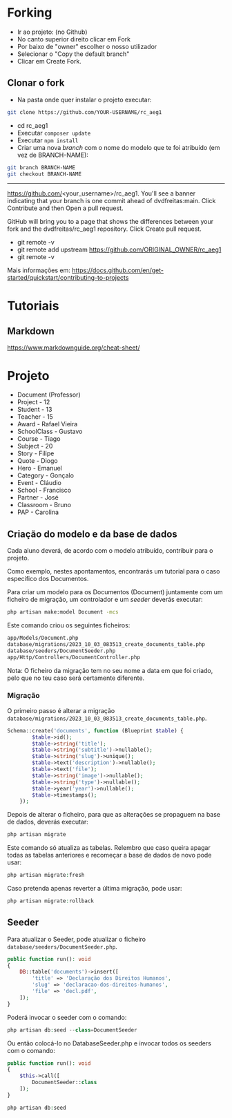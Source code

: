 # Forking

- Ir ao projeto: (no Github)
- No canto superior direito clicar em Fork
- Por baixo de "owner" escolher o nosso utilizador
- Selecionar o "Copy the default branch"
- Clicar em Create Fork.

## Clonar o fork

- Na pasta onde quer instalar o projeto executar:
``` bash
git clone https://github.com/YOUR-USERNAME/rc_aeg1
```
- cd rc_aeg1
- Executar ```composer update```
- Executar ```npm install```
- Criar uma nova *branch* com o nome do modelo que te foi atribuído (em vez de BRANCH-NAME):
```bash
git branch BRANCH-NAME
git checkout BRANCH-NAME
```

---

https://github.com/<your_username>/rc_aeg1. You'll see a banner indicating that your branch is one commit ahead of dvdfreitas:main. Click Contribute and then Open a pull request.


GitHub will bring you to a page that shows the differences between your fork and the dvdfreitas/rc_aeg1 repository. Click Create pull request.


- git remote -v
- git remote add upstream https://github.com/ORIGINAL_OWNER/rc_aeg1
- git remote -v


Mais informações em:
https://docs.github.com/en/get-started/quickstart/contributing-to-projects

# Tutoriais

## Markdown

https://www.markdownguide.org/cheat-sheet/

# Projeto

- Document (Professor)
- Project - 12
- Student - 13
- Teacher - 15
- Award - Rafael Vieira
- SchoolClass - Gustavo
- Course - Tiago
- Subject - 20
- Story - Filipe
- Quote - Diogo
- Hero - Emanuel
- Category - Gonçalo
- Event - Cláudio
- School - Francisco
- Partner - José
- Classroom - Bruno
- PAP - Carolina

## Criação do modelo e da base de dados

Cada aluno deverá, de acordo com o modelo atribuído, contribuir para o projeto.

Como exemplo, nestes apontamentos, encontrarás um tutorial para o caso específico dos Documentos.

Para criar um modelo para os Documentos (Document) juntamente com um ficheiro de migração, um controlador e um *seeder* deverás executar:

```bash
php artisan make:model Document -mcs
```

Este comando criou os seguintes ficheiros:

```bash
app/Models/Document.php
database/migrations/2023_10_03_083513_create_documents_table.php
database/seeders/DocumentSeeder.php
app/Http/Controllers/DocumentController.php
```

Nota: O ficheiro da migração tem no seu nome a data em que foi criado, pelo que no teu caso será certamente diferente.

### Migração

O primeiro passo é alterar a migração ```database/migrations/2023_10_03_083513_create_documents_table.php```. 

```php
Schema::create('documents', function (Blueprint $table) {
        $table->id();
        $table->string('title');
        $table->string('subtitle')->nullable();
        $table->string('slug')->unique();
        $table->text('description')->nullable();
        $table->text('file');
        $table->string('image')->nullable();
        $table->string('type')->nullable();
        $table->year('year')->nullable();
        $table->timestamps();
    });
```

Depois de alterar o ficheiro, para que as alterações se propaguem na base de dados, deverás executar:

```php
php artisan migrate
```

Este comando só atualiza as tabelas. Relembro que caso queira apagar todas as tabelas anteriores e recomeçar a base de dados de novo pode usar:

```php
php artisan migrate:fresh
```

Caso pretenda apenas reverter a última migração, pode usar:

```php
php artisan migrate:rollback
```

## Seeder

Para atualizar o Seeder, pode atualizar o ficheiro ```database/seeders/DocumentSeeder.php```.

```php
public function run(): void
{
    DB::table('documents')->insert([
        'title' => 'Declaração dos Direitos Humanos',
        'slug' => 'declaracao-dos-direitos-humanos',
        'file' => 'decl.pdf',
    ]);        
}
```

Poderá invocar o seeder com o comando:

```php
php artisan db:seed --class=DocumentSeeder
```

Ou então colocá-lo no DatabaseSeeder.php e invocar todos os seeders com o comando:

```php
public function run(): void
{    
    $this->call([
        DocumentSeeder::class
    ]);
}
```

```php
php artisan db:seed
```
